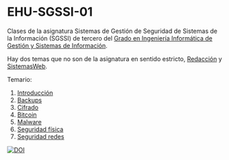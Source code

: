 # EHU-SGSSI-01

Clases de la asignatura Sistemas de Gestión de Seguridad de Sistemas de la Información (SGSSI) de tercero del [Grado en Ingeniería Informática de Gestión y Sistemas de Información](https://www.ehu.eus/es/grado-ingenieria-informatica-de-gestion-y-sistemas-de-informacion-bizkaia).

Hay dos temas que no son de la asignatura en sentido estricto, [Redacción](Redacción/Redacción.pdf) y [SistemasWeb](SistemasWeb/SistemasWeb.pdf).

Temario:

1. [Introducción](Introduccion/index.html)
2. [Backups](Backups/index.html)
3. [Cifrado](Cifrado/index.html)
4. [Bitcoin](Bitcoin/index.html)
5. [Malware](Malware/index.html)
6. [Seguridad física](SistemasGestionSeguridadInformacion/index.html)
7. [Seguridad redes](SeguridadRedes/index.html)

[![DOI](https://zenodo.org/badge/334955028.svg)](https://zenodo.org/badge/latestdoi/334955028)
